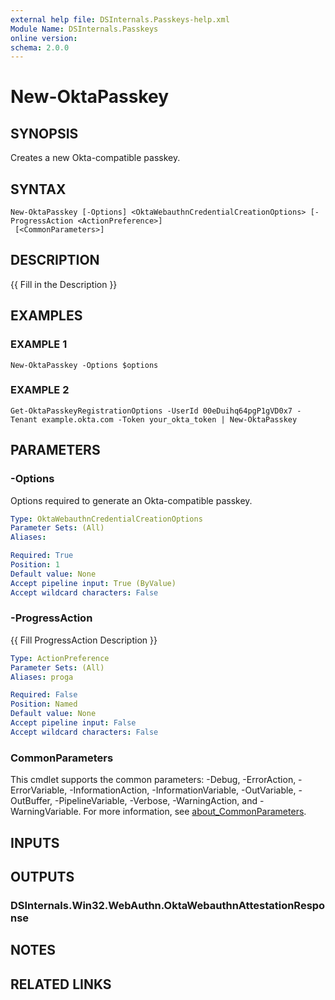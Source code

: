 ```yaml
---
external help file: DSInternals.Passkeys-help.xml
Module Name: DSInternals.Passkeys
online version:
schema: 2.0.0
---
```


# New-OktaPasskey

## SYNOPSIS
Creates a new Okta-compatible passkey.

## SYNTAX

```
New-OktaPasskey [-Options] <OktaWebauthnCredentialCreationOptions> [-ProgressAction <ActionPreference>]
 [<CommonParameters>]
```

## DESCRIPTION
{{ Fill in the Description }}

## EXAMPLES

### EXAMPLE 1
```
New-OktaPasskey -Options $options
```

### EXAMPLE 2
```
Get-OktaPasskeyRegistrationOptions -UserId 00eDuihq64pgP1gVD0x7 -Tenant example.okta.com -Token your_okta_token | New-OktaPasskey
```

## PARAMETERS

### -Options
Options required to generate an Okta-compatible passkey.

```yaml
Type: OktaWebauthnCredentialCreationOptions
Parameter Sets: (All)
Aliases:

Required: True
Position: 1
Default value: None
Accept pipeline input: True (ByValue)
Accept wildcard characters: False
```

### -ProgressAction
{{ Fill ProgressAction Description }}

```yaml
Type: ActionPreference
Parameter Sets: (All)
Aliases: proga

Required: False
Position: Named
Default value: None
Accept pipeline input: False
Accept wildcard characters: False
```

### CommonParameters
This cmdlet supports the common parameters: -Debug, -ErrorAction, -ErrorVariable, -InformationAction, -InformationVariable, -OutVariable, -OutBuffer, -PipelineVariable, -Verbose, -WarningAction, and -WarningVariable. For more information, see [about_CommonParameters](http://go.microsoft.com/fwlink/?LinkID=113216).

## INPUTS

## OUTPUTS

### DSInternals.Win32.WebAuthn.OktaWebauthnAttestationResponse
## NOTES

## RELATED LINKS
